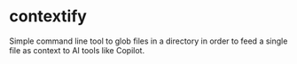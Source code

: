 # contextify
Simple command line tool to glob files in a directory in order to feed a single file as context to AI tools like Copilot.
